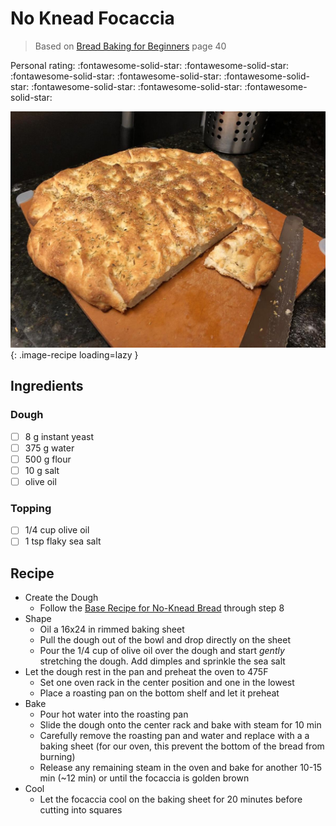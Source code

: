 # No Knead Focaccia

> Based on [Bread Baking for Beginners](https://www.alchemybread.com/book) page 40

<!-- rating=5; (User can specify rating on scale of 1-5) -->
<!-- AUTO-UserRating -->
Personal rating: :fontawesome-solid-star: :fontawesome-solid-star: :fontawesome-solid-star: :fontawesome-solid-star: :fontawesome-solid-star: :fontawesome-solid-star: :fontawesome-solid-star: :fontawesome-solid-star:
<!-- /AUTO-UserRating -->

<!-- name_image=no_knead_focaccia.jpeg; (User can specify image name) -->
<!-- AUTO-Image -->
![no_knead_focaccia.jpeg](./no_knead_focaccia.jpeg){: .image-recipe loading=lazy }
<!-- /AUTO-Image -->

## Ingredients

### Dough

* [ ] 8 g instant yeast
* [ ] 375 g water
* [ ] 500 g flour
* [ ] 10 g salt
* [ ] olive oil

### Topping

* [ ] 1/4 cup olive oil
* [ ] 1 tsp flaky sea salt

## Recipe

* Create the Dough
    * Follow the [Base Recipe for No-Knead Bread](../base_recipe_for_no_knead_bread) through step 8
* Shape
    * Oil a 16x24 in rimmed baking sheet
    * Pull the dough out of the bowl and drop directly on the sheet
    * Pour the 1/4 cup of olive oil over the dough and start *gently* stretching the dough. Add dimples and sprinkle the sea salt
* Let the dough rest in the pan and preheat the oven to 475F
    * Set one oven rack in the center position and one in the lowest
    * Place a roasting pan on the bottom shelf and let it preheat
* Bake
    * Pour hot water into the roasting pan
    * Slide the dough onto the center rack and bake with steam for 10 min
    * Carefully remove the roasting pan and water and replace with a a baking sheet (for our oven, this prevent the bottom of the bread from burning)
    * Release any remaining steam in the oven and bake for another 10-15 min (~12 min) or until the focaccia is golden brown
* Cool
    * Let the focaccia cool on the baking sheet for 20 minutes before cutting into squares
